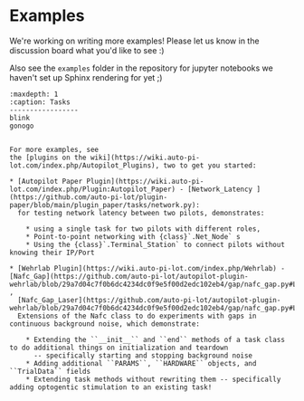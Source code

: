 # Examples

We're working on writing more examples! Please let us know in the discussion board what you'd like to see :)

Also see the ``examples`` folder in the repository for jupyter notebooks we haven't set up Sphinx rendering for yet ;)


```{toctree}
:maxdepth: 1
:caption: Tasks
-----------------
blink
gonogo
```


```{note}

For more examples, see
the [plugins on the wiki](https://wiki.auto-pi-lot.com/index.php/Autopilot_Plugins), two to get you started:

* [Autopilot Paper Plugin](https://wiki.auto-pi-lot.com/index.php/Plugin:Autopilot_Paper) - [Network_Latency ](https://github.com/auto-pi-lot/plugin-paper/blob/main/plugin_paper/tasks/network.py):
  for testing network latency between two pilots, demonstrates:

    * using a single task for two pilots with different roles,
    * Point-to-point networking with {class}`.Net_Node` s
    * Using the {class}`.Terminal_Station` to connect pilots without knowing their IP/Port

* [Wehrlab Plugin](https://wiki.auto-pi-lot.com/index.php/Wehrlab) - [Nafc_Gap](https://github.com/auto-pi-lot/autopilot-plugin-wehrlab/blob/29a7d04c7f0b6dc4234dc0f9e5f00d2edc102eb4/gap/nafc_gap.py#L13) ,
  [Nafc_Gap_Laser](https://github.com/auto-pi-lot/autopilot-plugin-wehrlab/blob/29a7d04c7f0b6dc4234dc0f9e5f00d2edc102eb4/gap/nafc_gap.py#L59):
  Extensions of the Nafc class to do experiments with gaps in continuous background noise, which demonstrate:

    * Extending the ``__init__`` and ``end`` methods of a task class to do additional things on initialization and teardown
      -- specifically starting and stopping background noise
    * Adding additional ``PARAMS``, ``HARDWARE`` objects, and ``TrialData`` fields
    * Extending task methods without rewriting them -- specifically adding optogentic stimulation to an existing task!

```
